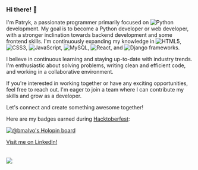 ### Hi there! 👋

I'm Patryk, a passionate programmer primarily focused on ![Python](https://img.shields.io/badge/python-3670A0?style=for-the-badge&logo=python&logoColor=ffdd54)
 development. My goal is to become a Python developer or web developer, with a stronger inclination towards backend development and some frontend skills. I'm continuously expanding my knowledge in ![HTML5](https://img.shields.io/badge/html5-%23E34F26.svg?style=for-the-badge&logo=html5&logoColor=white), ![CSS3](https://img.shields.io/badge/css3-%231572B6.svg?style=for-the-badge&logo=css3&logoColor=white), ![JavaScript](https://img.shields.io/badge/javascript-%23323330.svg?style=for-the-badge&logo=javascript&logoColor=%23F7DF1E), ![MySQL](https://img.shields.io/badge/mysql-%2300f.svg?style=for-the-badge&logo=mysql&logoColor=white), ![React](https://img.shields.io/badge/react-%2320232a.svg?style=for-the-badge&logo=react&logoColor=%2361DAFB), and ![Django](https://img.shields.io/badge/django-%23092E20.svg?style=for-the-badge&logo=django&logoColor=white) frameworks. 


I believe in continuous learning and staying up-to-date with industry trends. I'm enthusiastic about solving problems, writing clean and efficient code, and working in a collaborative environment.

If you're interested in working together or have any exciting opportunities, feel free to reach out. I'm eager to join a team where I can contribute my skills and grow as a developer.

Let's connect and create something awesome together!

Here are my badges earned during [Hacktoberfest](https://www.google.com/search?q=Hacktoberfest):

[![@bmalvo's Holopin board](https://holopin.io/api/user/board?user=bmalvo)](https://holopin.io/@bmalvo)

 <a href=https://www.linkedin.com/in/pskonieczny33>Visit me on LinkedIn!</a><br><br><br>
![](https://komarev.com/ghpvc/?username=bmalvo&color=brightgreen)
